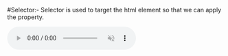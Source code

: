 #Selector:- Selector is used to target the html element so that we can apply the property.

<!DOCTYPE html>
<html lang="en">
<head>
    <meta charset="UTF-8">
    <meta name="viewport" content="width=device-width, initial-scale=1.0">
    <title>Audio Tag</title>
</head>
<body>
    <audio controls autoplay loop muted>
        <source src="./Audio/Zindagi sawar doon doraemon theme song from all Musics....mp3">
        Your browser is not supporting Audio Tag.
    </audio>
</body>
</html>